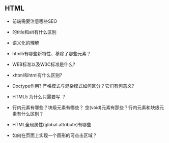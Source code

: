 ## HTML

- 前端需要注意哪些SEO

- <img>的title和alt有什么区别

- 语义化的理解

- html5有哪些新特性、移除了那些元素？

- WEB标准以及W3C标准是什么?

- xhtml和html有什么区别?

- Doctype作用? 严格模式与混杂模式如何区分？它们有何意义?

- HTML5 为什么只需要写 <!DOCTYPE HTML>？

- 行内元素有哪些？块级元素有哪些？ 空(void)元素有那些？行内元素和块级元素有什么区别？

- HTML全局属性(global attribute)有哪些

- 如何在页面上实现一个圆形的可点击区域？
